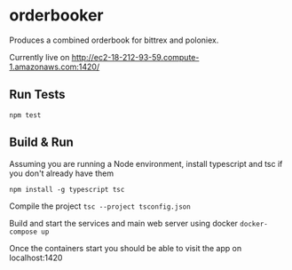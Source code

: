 # orderbooker

Produces a combined orderbook for bittrex and poloniex.

Currently live on http://ec2-18-212-93-59.compute-1.amazonaws.com:1420/

## Run Tests
`npm test`

## Build & Run

Assuming you are running a Node environment, install typescript and tsc if you don't already have them

```npm install -g typescript tsc```

Compile the project
```tsc --project tsconfig.json```

Build and start the services and main web server using docker
```docker-compose up```

Once the containers start you should be able to visit the app on localhost:1420
